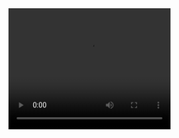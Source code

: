 <!-- video insert-->

<video width="320" height="240" controls>
  <source src="o.mp4" type="video/mp4">
  Your browser does not support the video tag.
</video>
